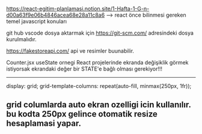 https://react-egitim-planlamasi.notion.site/1-Hafta-1-G-n-d00a63f9e06b4846acea68e28a11c8a6 --> react önce bilinmesi gereken temel javascript konuları

git hub vscode dosya aktarmak için https://git-scm.com/ adresindeki dosya kurulmalıdır.

https://fakestoreapi.com/ api ve resimler buunabilir.

Counter.jsx useState ornegi
React projelerinde ekranda değişiklik görmek istiyorsak ekrandaki değer bir STATE'e bağlı olması gerekiyor!!!

---

display: grid;
grid-template-columns: repeat(auto-fill, minmax(250px, 1fr));

## grid columlarda auto ekran ozelligi icin kullanılır. bu kodta 250px gelince otomatik resize hesaplamasi yapar.
